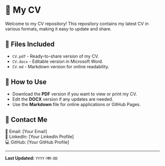 # 📄 My CV

Welcome to my CV repository! This repository contains my latest CV in various formats, making it easy to update and share.

## 📂 Files Included
- `CV.pdf` - Ready-to-share version of my CV.
- `CV.docx` - Editable version in Microsoft Word.
- `CV.md` - Markdown version for online readability.

## 📌 How to Use
- Download the **PDF** version if you want to view or print my CV.
- Edit the **DOCX** version if any updates are needed.
- Use the **Markdown** file for online applications or GitHub Pages.

## 🌟 Contact Me
📧 Email: [Your Email]  
🔗 LinkedIn: [Your LinkedIn Profile]  
💻 GitHub: [Your GitHub Profile]  

---
**Last Updated:** `YYYY-MM-DD`
